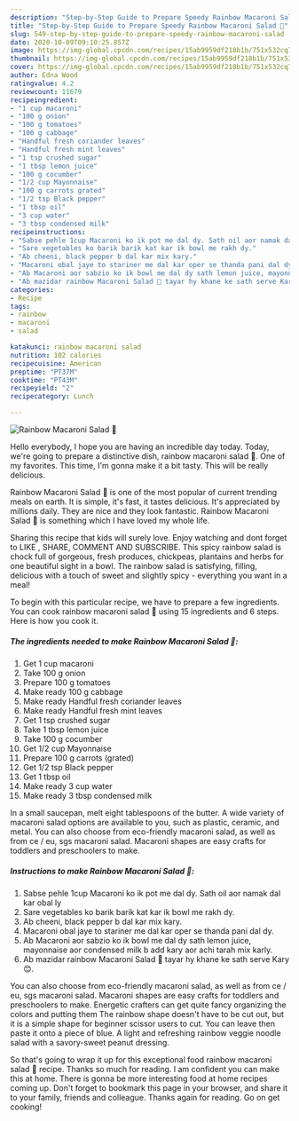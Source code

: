 ```yaml
---
description: "Step-by-Step Guide to Prepare Speedy Rainbow Macaroni Salad 🥗"
title: "Step-by-Step Guide to Prepare Speedy Rainbow Macaroni Salad 🥗"
slug: 549-step-by-step-guide-to-prepare-speedy-rainbow-macaroni-salad
date: 2020-10-09T09:10:25.857Z
image: https://img-global.cpcdn.com/recipes/15ab9959df218b1b/751x532cq70/rainbow-macaroni-salad-🥗-recipe-main-photo.jpg
thumbnail: https://img-global.cpcdn.com/recipes/15ab9959df218b1b/751x532cq70/rainbow-macaroni-salad-🥗-recipe-main-photo.jpg
cover: https://img-global.cpcdn.com/recipes/15ab9959df218b1b/751x532cq70/rainbow-macaroni-salad-🥗-recipe-main-photo.jpg
author: Edna Wood
ratingvalue: 4.2
reviewcount: 11679
recipeingredient:
- "1 cup macaroni"
- "100 g onion"
- "100 g tomatoes"
- "100 g cabbage"
- "Handful fresh coriander leaves"
- "Handful fresh mint leaves"
- "1 tsp crushed sugar"
- "1 tbsp lemon juice"
- "100 g cocumber"
- "1/2 cup Mayonnaise"
- "100 g carrots grated"
- "1/2 tsp Black pepper"
- "1 tbsp oil"
- "3 cup water"
- "3 tbsp condensed milk"
recipeinstructions:
- "Sabse pehle 1cup Macaroni ko ik pot me dal dy. Sath oil aor namak dal kar obal ly"
- "Sare vegetables ko barik barik kat kar ik bowl me rakh dy."
- "Ab cheeni, black pepper b dal kar mix kary."
- "Macaroni obal jaye to stariner me dal kar oper se thanda pani dal dy."
- "Ab Macaroni aor sabzio ko ik bowl me dal dy sath lemon juice, mayonnaise aor condensed milk b add kary aor achi tarah mix karly."
- "Ab mazidar rainbow Macaroni Salad 🥗 tayar hy khane ke sath serve Kary 😊."
categories:
- Recipe
tags:
- rainbow
- macaroni
- salad

katakunci: rainbow macaroni salad 
nutrition: 102 calories
recipecuisine: American
preptime: "PT37M"
cooktime: "PT43M"
recipeyield: "2"
recipecategory: Lunch

---
```



![Rainbow Macaroni Salad 🥗](https://img-global.cpcdn.com/recipes/15ab9959df218b1b/751x532cq70/rainbow-macaroni-salad-🥗-recipe-main-photo.jpg)

Hello everybody, I hope you are having an incredible day today. Today, we're going to prepare a distinctive dish, rainbow macaroni salad 🥗. One of my favorites. This time, I'm gonna make it a bit tasty. This will be really delicious.

Rainbow Macaroni Salad 🥗 is one of the most popular of current trending meals on earth. It is simple, it's fast, it tastes delicious. It's appreciated by millions daily. They are nice and they look fantastic. Rainbow Macaroni Salad 🥗 is something which I have loved my whole life.

Sharing this recipe that kids will surely love. Enjoy watching and dont forget to LIKE , SHARE, COMMENT AND SUBSCRIBE. This spicy rainbow salad is chock full of gorgeous, fresh produces, chickpeas, plantains and herbs for one beautiful sight in a bowl. The rainbow salad is satisfying, filling, delicious with a touch of sweet and slightly spicy - everything you want in a meal!


To begin with this particular recipe, we have to prepare a few ingredients. You can cook rainbow macaroni salad 🥗 using 15 ingredients and 6 steps. Here is how you cook it.

<!--inarticleads1-->

##### The ingredients needed to make Rainbow Macaroni Salad 🥗:

1. Get 1 cup macaroni
1. Take 100 g onion
1. Prepare 100 g tomatoes
1. Make ready 100 g cabbage
1. Make ready Handful fresh coriander leaves
1. Make ready Handful fresh mint leaves
1. Get 1 tsp crushed sugar
1. Take 1 tbsp lemon juice
1. Take 100 g cocumber
1. Get 1/2 cup Mayonnaise
1. Prepare 100 g carrots (grated)
1. Get 1/2 tsp Black pepper
1. Get 1 tbsp oil
1. Make ready 3 cup water
1. Make ready 3 tbsp condensed milk


In a small saucepan, melt eight tablespoons of the butter. A wide variety of macaroni salad options are available to you, such as plastic, ceramic, and metal. You can also choose from eco-friendly macaroni salad, as well as from ce / eu, sgs macaroni salad. Macaroni shapes are easy crafts for toddlers and preschoolers to make. 

<!--inarticleads2-->

##### Instructions to make Rainbow Macaroni Salad 🥗:

1. Sabse pehle 1cup Macaroni ko ik pot me dal dy. Sath oil aor namak dal kar obal ly
1. Sare vegetables ko barik barik kat kar ik bowl me rakh dy.
1. Ab cheeni, black pepper b dal kar mix kary.
1. Macaroni obal jaye to stariner me dal kar oper se thanda pani dal dy.
1. Ab Macaroni aor sabzio ko ik bowl me dal dy sath lemon juice, mayonnaise aor condensed milk b add kary aor achi tarah mix karly.
1. Ab mazidar rainbow Macaroni Salad 🥗 tayar hy khane ke sath serve Kary 😊.


You can also choose from eco-friendly macaroni salad, as well as from ce / eu, sgs macaroni salad. Macaroni shapes are easy crafts for toddlers and preschoolers to make. Energetic crafters can get quite fancy organizing the colors and putting them The rainbow shape doesn&#39;t have to be cut out, but it is a simple shape for beginner scissor users to cut. You can leave then paste it onto a piece of blue. A light and refreshing rainbow veggie noodle salad with a savory-sweet peanut dressing. 

So that's going to wrap it up for this exceptional food rainbow macaroni salad 🥗 recipe. Thanks so much for reading. I am confident you can make this at home. There is gonna be more interesting food at home recipes coming up. Don't forget to bookmark this page in your browser, and share it to your family, friends and colleague. Thanks again for reading. Go on get cooking!
